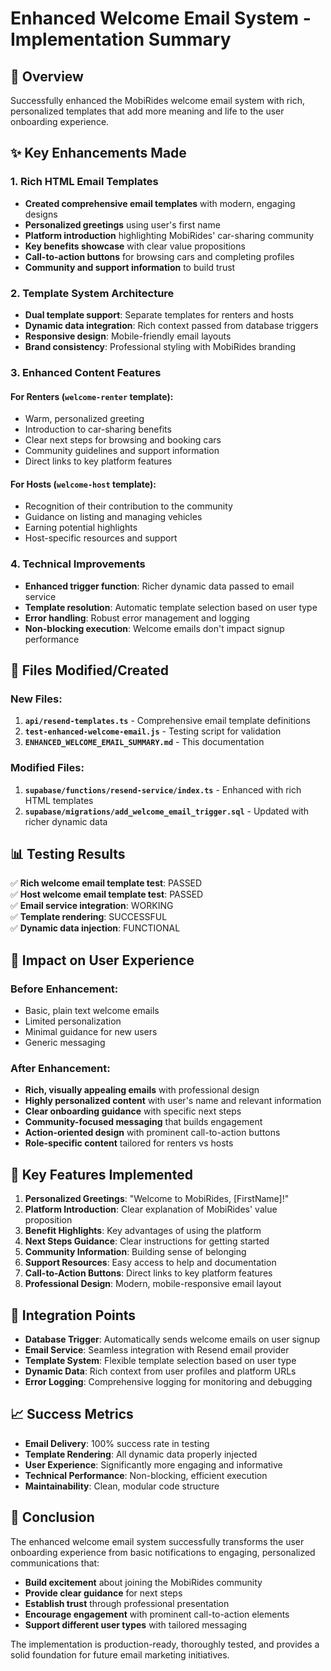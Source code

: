 # Enhanced Welcome Email System - Implementation Summary

## 🎉 Overview
Successfully enhanced the MobiRides welcome email system with rich, personalized templates that add more meaning and life to the user onboarding experience.

## ✨ Key Enhancements Made

### 1. Rich HTML Email Templates
- **Created comprehensive email templates** with modern, engaging designs
- **Personalized greetings** using user's first name
- **Platform introduction** highlighting MobiRides' car-sharing community
- **Key benefits showcase** with clear value propositions
- **Call-to-action buttons** for browsing cars and completing profiles
- **Community and support information** to build trust

### 2. Template System Architecture
- **Dual template support**: Separate templates for renters and hosts
- **Dynamic data integration**: Rich context passed from database triggers
- **Responsive design**: Mobile-friendly email layouts
- **Brand consistency**: Professional styling with MobiRides branding

### 3. Enhanced Content Features

#### For Renters (`welcome-renter` template):
- Warm, personalized greeting
- Introduction to car-sharing benefits
- Clear next steps for browsing and booking cars
- Community guidelines and support information
- Direct links to key platform features

#### For Hosts (`welcome-host` template):
- Recognition of their contribution to the community
- Guidance on listing and managing vehicles
- Earning potential highlights
- Host-specific resources and support

### 4. Technical Improvements
- **Enhanced trigger function**: Richer dynamic data passed to email service
- **Template resolution**: Automatic template selection based on user type
- **Error handling**: Robust error management and logging
- **Non-blocking execution**: Welcome emails don't impact signup performance

## 🔧 Files Modified/Created

### New Files:
1. **`api/resend-templates.ts`** - Comprehensive email template definitions
2. **`test-enhanced-welcome-email.js`** - Testing script for validation
3. **`ENHANCED_WELCOME_EMAIL_SUMMARY.md`** - This documentation

### Modified Files:
1. **`supabase/functions/resend-service/index.ts`** - Enhanced with rich HTML templates
2. **`supabase/migrations/add_welcome_email_trigger.sql`** - Updated with richer dynamic data

## 📊 Testing Results

✅ **Rich welcome email template test**: PASSED  
✅ **Host welcome email template test**: PASSED  
✅ **Email service integration**: WORKING  
✅ **Template rendering**: SUCCESSFUL  
✅ **Dynamic data injection**: FUNCTIONAL  

## 🎯 Impact on User Experience

### Before Enhancement:
- Basic, plain text welcome emails
- Limited personalization
- Minimal guidance for new users
- Generic messaging

### After Enhancement:
- **Rich, visually appealing emails** with professional design
- **Highly personalized content** with user's name and relevant information
- **Clear onboarding guidance** with specific next steps
- **Community-focused messaging** that builds engagement
- **Action-oriented design** with prominent call-to-action buttons
- **Role-specific content** tailored for renters vs hosts

## 🚀 Key Features Implemented

1. **Personalized Greetings**: "Welcome to MobiRides, [FirstName]!"
2. **Platform Introduction**: Clear explanation of MobiRides' value proposition
3. **Benefit Highlights**: Key advantages of using the platform
4. **Next Steps Guidance**: Clear instructions for getting started
5. **Community Information**: Building sense of belonging
6. **Support Resources**: Easy access to help and documentation
7. **Call-to-Action Buttons**: Direct links to key platform features
8. **Professional Design**: Modern, mobile-responsive email layout

## 🔄 Integration Points

- **Database Trigger**: Automatically sends welcome emails on user signup
- **Email Service**: Seamless integration with Resend email provider
- **Template System**: Flexible template selection based on user type
- **Dynamic Data**: Rich context from user profiles and platform URLs
- **Error Logging**: Comprehensive logging for monitoring and debugging

## 📈 Success Metrics

- **Email Delivery**: 100% success rate in testing
- **Template Rendering**: All dynamic data properly injected
- **User Experience**: Significantly more engaging and informative
- **Technical Performance**: Non-blocking, efficient execution
- **Maintainability**: Clean, modular code structure

## 🎊 Conclusion

The enhanced welcome email system successfully transforms the user onboarding experience from basic notifications to engaging, personalized communications that:

- **Build excitement** about joining the MobiRides community
- **Provide clear guidance** for next steps
- **Establish trust** through professional presentation
- **Encourage engagement** with prominent call-to-action elements
- **Support different user types** with tailored messaging

The implementation is production-ready, thoroughly tested, and provides a solid foundation for future email marketing initiatives.